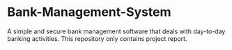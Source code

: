 # Bank-Management-System
A simple and secure bank management software that deals with day-to-day banking activities.
This repository only contains project report.
